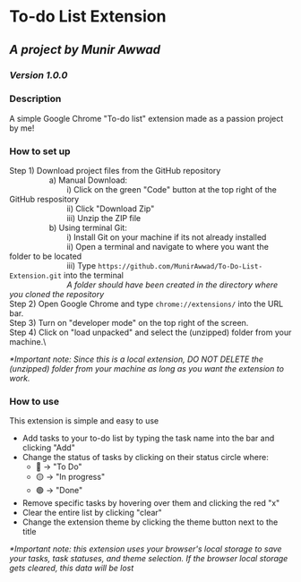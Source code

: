 # To-do List Extension
## _A project by Munir Awwad_
### _Version 1.0.0_
### Description
A simple Google Chrome "To-do list" extension made as a passion project by me!

### How to set up
Step 1) Download project files from the GitHub repository\
&nbsp; &nbsp; &nbsp; &nbsp; &nbsp; &nbsp; &nbsp; &nbsp; &nbsp; a) Manual Download:\
&nbsp; &nbsp; &nbsp; &nbsp; &nbsp; &nbsp; &nbsp; &nbsp; &nbsp; &nbsp; &nbsp; &nbsp; &nbsp; i) Click on the green "Code" button at the top right of the GitHub respository\
&nbsp; &nbsp; &nbsp; &nbsp; &nbsp; &nbsp; &nbsp; &nbsp; &nbsp; &nbsp; &nbsp; &nbsp; &nbsp; ii) Click "Download Zip"\
&nbsp; &nbsp; &nbsp; &nbsp; &nbsp; &nbsp; &nbsp; &nbsp; &nbsp; &nbsp; &nbsp; &nbsp; &nbsp; iii) Unzip the ZIP file\
&nbsp; &nbsp; &nbsp; &nbsp; &nbsp; &nbsp; &nbsp; &nbsp; &nbsp; b) Using terminal Git:\
&nbsp; &nbsp; &nbsp; &nbsp; &nbsp; &nbsp; &nbsp; &nbsp; &nbsp; &nbsp; &nbsp; &nbsp; &nbsp; i) Install Git on your machine if its not already installed\
&nbsp; &nbsp; &nbsp; &nbsp; &nbsp; &nbsp; &nbsp; &nbsp; &nbsp; &nbsp; &nbsp; &nbsp; &nbsp; ii)  Open a terminal and navigate to where you want the folder to be located\
&nbsp; &nbsp; &nbsp; &nbsp; &nbsp; &nbsp; &nbsp; &nbsp; &nbsp; &nbsp; &nbsp; &nbsp; &nbsp; iii) Type `https://github.com/MunirAwwad/To-Do-List-Extension.git` into the terminal\
&nbsp; &nbsp; &nbsp; &nbsp; &nbsp; &nbsp; &nbsp; &nbsp; &nbsp; &nbsp; &nbsp; &nbsp; &nbsp; _A folder should have been created in the directory where you cloned the repository_ \
Step 2) Open Google Chrome and type `chrome://extensions/` into the URL bar.\
Step 3) Turn on "developer mode" on the top right of the screen.\
Step 4) Click on "load unpacked" and select the (unzipped) folder from your machine.\

_*Important note: Since this is a local extension, DO NOT DELETE the (unzipped) folder from your machine as long as you want the extension to work._
### How to use
This extension is simple and easy to use
* Add tasks to your to-do list by typing the task name into the bar and clicking "Add"
* Change the status of tasks by clicking on their status circle where:
    * 🔴 -> "To Do"
    * 🟡 -> "In progress"
    * 🟢 -> "Done"
* Remove specific tasks by hovering over them and clicking the red "x"
* Clear the entire list by clicking "clear"
* Change the extension theme by clicking the theme button next to the title

_*Important note: this extension uses your browser's local storage to save your tasks, task statuses, and theme selection. If the browser local storage gets cleared, this data will be lost_